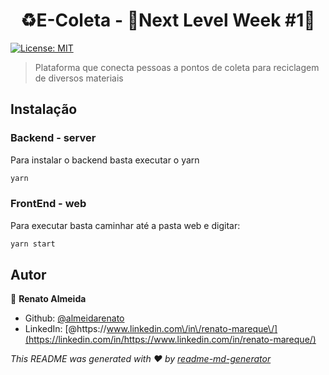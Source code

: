 <h1 align="center"> ♻️E-Coleta - 🚀Next Level Week #1🚀</h1>
<p>
  <a href="#" target="_blank">
    <img alt="License: MIT" src="https://img.shields.io/badge/License-MIT-yellow.svg" />
  </a>
</p>

> Plataforma que conecta pessoas a pontos de coleta para reciclagem de diversos materiais

## Instalação

### Backend - server

Para instalar o backend basta executar o yarn

```sh
yarn
```

### FrontEnd - web

Para executar basta caminhar até a pasta web e digitar:

```sh
yarn start
```

## Autor

👤 **Renato Almeida**

- Github: [@almeidarenato](https://github.com/almeidarenato)
- LinkedIn: [@https:\/\/www.linkedin.com\/in\/renato-mareque\/](https://linkedin.com/in/https://www.linkedin.com/in/renato-mareque/)

_This README was generated with ❤️ by [readme-md-generator](https://github.com/kefranabg/readme-md-generator)_
